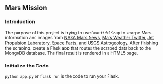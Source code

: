 ## Mars Mission
### Introduction
The purpose of this project is trying to use `BeautifulSoup` to scarpe Mars information and images from [NASA Mars News](https://mars.nasa.gov/news/), [Mars Weather Twitter](https://twitter.com/marswxreport?lang=en), [Jet Propulsion Laboratory](https://www.jpl.nasa.gov/spaceimages/?search=&category=Mars), [Space Facts](https://space-facts.com/mars/), and [USGS Astrogeology](https://space-facts.com/mars/). After finishing the scraping, create a Flask app that routes the scraped data back to the MongoDB database. The final result is rendered in a HTML5 page. 

### Initialize the Code
`python app.py` or `flask run` is the code to run your Flask.


